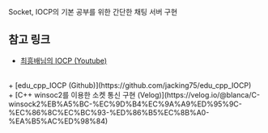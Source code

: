 Socket, IOCP의 기본 공부를 위한 간단한 채팅 서버 구현

<h2>참고 링크</h2>

+ [최흥배님의 IOCP (Youtube)](https://youtube.com/playlist?list=PLW_xyUw4fSdbYjgwC-JCCFWznhayrZv77&feature=shared)
<br>
+ [edu_cpp_IOCP (Github)](https://github.com/jacking75/edu_cpp_IOCP)
<br>
+ [C++ winsoc2를 이용한 소켓 통신 구현 (Velog)](https://velog.io/@blanca/C-winsock2%EB%A5%BC-%EC%9D%B4%EC%9A%A9%ED%95%9C-%EC%86%8C%EC%BC%93-%ED%86%B5%EC%8B%A0-%EA%B5%AC%ED%98%84)
<br>